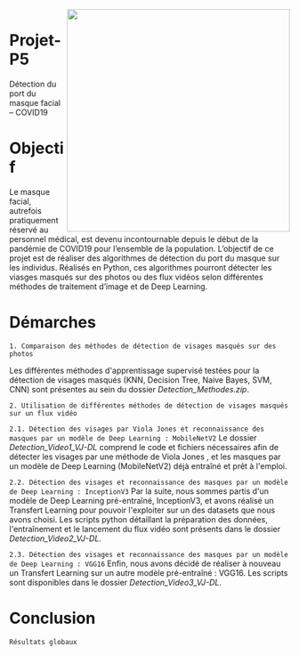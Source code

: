 <img align="right" src="https://github.com/ClaireDel/Projet-P5/blob/main/images/CNN_Demo_cropped.gif" width=400 height=auto>


# Projet-P5
Détection du port du masque facial – COVID19  


  # Objectif 
Le masque facial, autrefois pratiquement réservé au personnel médical, est devenu incontournable depuis le début de la pandémie de COVID19 pour l’ensemble de la population.
L’objectif de ce projet est de réaliser des algorithmes de détection du port du masque sur les individus. Réalisés en Python, ces algorithmes pourront détecter les viasges masqués sur des photos ou des flux vidéos selon différentes méthodes de traitement d’image et de Deep Learning.


# Démarches
`1. Comparaison des méthodes de détection de visages masqués sur des photos`

Les différentes méthodes d'apprentissage supervisé testées pour la détection de visages masqués (KNN, Decision Tree, Naive Bayes, SVM, CNN) sont présentes au sein du dossier *Detection_Methodes.zip*. 

`2. Utilisation de différentes méthodes de détection de visages masqués sur un flux vidéo`

  `2.1. Détection des visages par Viola Jones et reconnaissance des masques par un modèle de Deep Learning : MobileNetV2`
Le dossier *Detection_Video1_VJ-DL* comprend le code et fichiers nécessaires afin de détecter les visages par une méthode de Viola Jones , et les masques par un modèle de Deep Learning (MobileNetV2) déjà entraîné et prêt à l'emploi.

  `2.2. Détection des visages et reconnaissance des masques par un modèle de Deep Learning : InceptionV3`
Par la suite, nous sommes partis d'un modèle de Deep Learning pré-entraîné, InceptionV3, et avons réalisé un Transfert Learning pour pouvoir l'exploiter sur un des datasets que nous avons choisi. Les scripts python détaillant la préparation des données, l'entraînement et le lancement du flux vidéo sont présents dans le dossier *Detection_Video2_VJ-DL*. 

  `2.3. Détection des visages et reconnaissance des masques par un modèle de Deep Learning : VGG16`
Enfin, nous avons décidé de réaliser à nouveau un Transfert Learning sur un autre modèle pré-entraîné : VGG16. Les scripts sont disponibles dans le dossier *Detection_Video3_VJ-DL*. 


# Conclusion 

`Résultats globaux`


